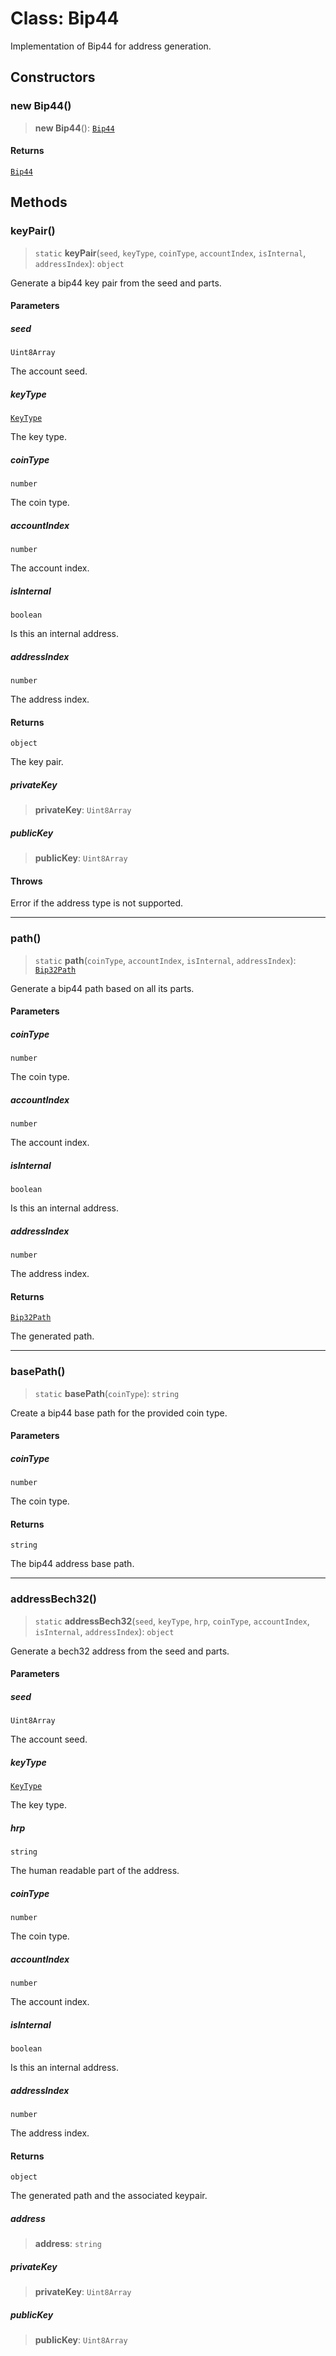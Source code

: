 # Class: Bip44

Implementation of Bip44 for address generation.

## Constructors

### new Bip44()

> **new Bip44**(): [`Bip44`](Bip44.md)

#### Returns

[`Bip44`](Bip44.md)

## Methods

### keyPair()

> `static` **keyPair**(`seed`, `keyType`, `coinType`, `accountIndex`, `isInternal`, `addressIndex`): `object`

Generate a bip44 key pair from the seed and parts.

#### Parameters

##### seed

`Uint8Array`

The account seed.

##### keyType

[`KeyType`](../type-aliases/KeyType.md)

The key type.

##### coinType

`number`

The coin type.

##### accountIndex

`number`

The account index.

##### isInternal

`boolean`

Is this an internal address.

##### addressIndex

`number`

The address index.

#### Returns

`object`

The key pair.

##### privateKey

> **privateKey**: `Uint8Array`

##### publicKey

> **publicKey**: `Uint8Array`

#### Throws

Error if the address type is not supported.

***

### path()

> `static` **path**(`coinType`, `accountIndex`, `isInternal`, `addressIndex`): [`Bip32Path`](Bip32Path.md)

Generate a bip44 path based on all its parts.

#### Parameters

##### coinType

`number`

The coin type.

##### accountIndex

`number`

The account index.

##### isInternal

`boolean`

Is this an internal address.

##### addressIndex

`number`

The address index.

#### Returns

[`Bip32Path`](Bip32Path.md)

The generated path.

***

### basePath()

> `static` **basePath**(`coinType`): `string`

Create a bip44 base path for the provided coin type.

#### Parameters

##### coinType

`number`

The coin type.

#### Returns

`string`

The bip44 address base path.

***

### addressBech32()

> `static` **addressBech32**(`seed`, `keyType`, `hrp`, `coinType`, `accountIndex`, `isInternal`, `addressIndex`): `object`

Generate a bech32 address from the seed and parts.

#### Parameters

##### seed

`Uint8Array`

The account seed.

##### keyType

[`KeyType`](../type-aliases/KeyType.md)

The key type.

##### hrp

`string`

The human readable part of the address.

##### coinType

`number`

The coin type.

##### accountIndex

`number`

The account index.

##### isInternal

`boolean`

Is this an internal address.

##### addressIndex

`number`

The address index.

#### Returns

`object`

The generated path and the associated keypair.

##### address

> **address**: `string`

##### privateKey

> **privateKey**: `Uint8Array`

##### publicKey

> **publicKey**: `Uint8Array`
